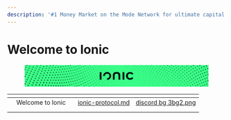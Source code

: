 ```yaml
---
description: '#1 Money Market on the Mode Network for ultimate capital efficiency.'
---
```


# Welcome to Ionic

<figure><img src=".gitbook/assets/banner medium 4banner1.png" alt=""><figcaption></figcaption></figure>



<table data-view="cards"><thead><tr><th></th><th></th><th></th><th data-hidden data-card-target data-type="content-ref"></th><th data-hidden data-card-cover data-type="files"></th></tr></thead><tbody><tr><td></td><td>Welcome to Ionic</td><td></td><td><a href="ionic-protocol/ionic-protocol.md">ionic-protocol.md</a></td><td><a href=".gitbook/assets/discord bg 3bg2.png">discord bg 3bg2.png</a></td></tr><tr><td></td><td></td><td></td><td></td><td></td></tr><tr><td></td><td></td><td></td><td></td><td></td></tr></tbody></table>
